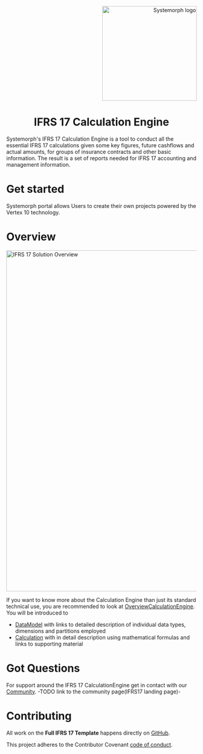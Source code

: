 <p align="right">
<img width="250" src="https://portal.systemorph.cloud/api/project/ifrs17/env/v1.0.0/file/download?path=Images/Systemorph_logo.png" alt="Systemorph logo">
</p>

<h1 align="center">IFRS 17 Calculation Engine</h1>

Systemorph's IFRS 17 Calculation Engine is a tool to conduct all the essential IFRS 17 calculations given some key figures, future cashflows and actual amounts, for groups of insurance contracts and other basic information. The result is a set of reports needed for IFRS 17 accounting and management information.

# Get started

Systemorph portal allows Users to create their own projects powered by the Vertex 10 technology. 

# Overview

<p align="left">
<img width="900" src="https://portal.systemorph.cloud/api/project/ifrs17/env/v1.0.0/file/download?path=Images/BigPicture.png" alt="IFRS 17 Solution Overview">
</p>


If you want to know more about the Calculation Engine than just its standard technical use, you are recommended to look at [OverviewCalculationEngine](https://portal.systemorph.cloud/project/ifrs17/env/v1.0.0/OverviewCalculationEngine). 
You will be introduced to
- [DataModel](https://portal.systemorph.cloud/project/ifrs17/env/v1.0.0/DataModel/DataStructure) with links to detailed description of individual data types, dimensions and partitions employed
- [Calculation](https://portal.systemorph.cloud/project/ifrs17/env/v1.0.0/Import/ImportScopeCalculation) with in detail description using mathematical formulas and links to supporting material

# Got Questions

For support around the IFRS 17 CalculationEngine get in contact with our [Community](). -TODO link to the community page(IFRS17 landing page)- 

# Contributing

All work on the **Full IFRS 17 Template** happens directly on [GitHub](https://github.com/Systemorph/IFRS17CalculationEngine). 

This project adheres to the Contributor Covenant [code of conduct](https://github.com/Systemorph/IFRS17CalculationEngine/blob/main/full-ifrs17-template/CODE_OF_CONDUCT.md).